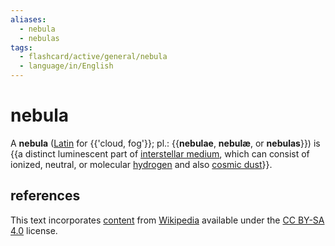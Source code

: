 ```yaml
---
aliases:
  - nebula
  - nebulas
tags:
  - flashcard/active/general/nebula
  - language/in/English
---
```


# nebula

A __nebula__ ([Latin](Latin.md) for {{'cloud, fog'}}; pl.: {{__nebulae__, __nebulæ__, or __nebulas__}}) is {{a distinct luminescent part of [interstellar medium](interstellar%20medium.md), which can consist of ionized, neutral, or molecular [hydrogen](hydrogen.md) and also [cosmic dust](cosmic%20dust.md)}}. <!--SR:!2024-09-25,69,310!2025-06-24,278,330!2024-10-15,70,270-->

## references

This text incorporates [content](https://en.wikipedia.org/wiki/nebula) from [Wikipedia](Wikipedia.md) available under the [CC BY-SA 4.0](https://creativecommons.org/licenses/by-sa/4.0/) license.
